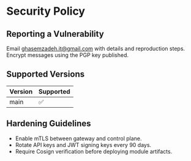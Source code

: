 # Security Policy

## Reporting a Vulnerability

Email ghasemzadeh.it@gmail.com with details and reproduction steps. Encrypt messages using the PGP key published.

## Supported Versions

| Version | Supported |
|---------|-----------|
| main | ✅ |

## Hardening Guidelines

- Enable mTLS between gateway and control plane.
- Rotate API keys and JWT signing keys every 90 days.
- Require Cosign verification before deploying module artifacts.

